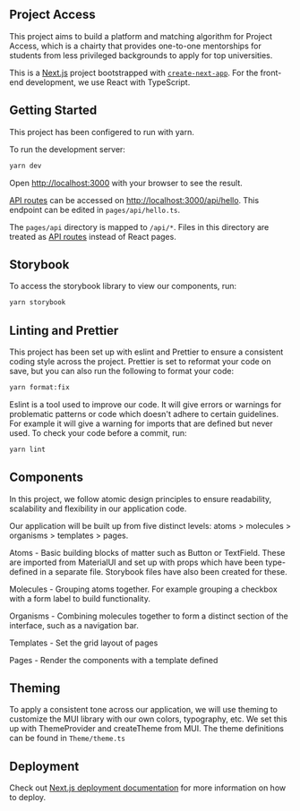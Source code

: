 ## Project Access

This project aims to build a platform and matching algorithm for Project Access, which is a chairty that provides one-to-one mentorships for students from less privileged backgrounds to apply for top universities.

This is a [Next.js](https://nextjs.org/) project bootstrapped with [`create-next-app`](https://github.com/vercel/next.js/tree/canary/packages/create-next-app). For the front-end development, we use React with TypeScript.

## Getting Started

This project has been configered to run with yarn.

To run the development server:

```bash
yarn dev
```

Open [http://localhost:3000](http://localhost:3000) with your browser to see the result.

[API routes](https://nextjs.org/docs/api-routes/introduction) can be accessed on [http://localhost:3000/api/hello](http://localhost:3000/api/hello). This endpoint can be edited in `pages/api/hello.ts`.

The `pages/api` directory is mapped to `/api/*`. Files in this directory are treated as [API routes](https://nextjs.org/docs/api-routes/introduction) instead of React pages.

## Storybook

To access the storybook library to view our components, run:

```bash
yarn storybook
```

## Linting and Prettier

This project has been set up with eslint and Prettier to ensure a consistent coding style across the project. Prettier is set to reformat your code on save, but you can also run the following to format your code:

```bash
yarn format:fix
```

Eslint is a tool used to improve our code. It will give errors or warnings for problematic patterns or code which doesn't adhere to certain guidelines. For example it will give a warning for imports that are defined but never used. To check your code before a commit, run:

```bash
yarn lint
```

## Components

In this project, we follow atomic design principles to ensure readability, scalability and flexibility in our application code.

Our application will be built up from five distinct levels: atoms > molecules > organisms > templates > pages.

Atoms - Basic building blocks of matter such as Button or TextField. These are imported from MaterialUI and set up with props which have been type-defined in a separate file. Storybook files have also been created for these.

Molecules - Grouping atoms together. For example grouping a checkbox with a form label to build functionality.

Organisms - Combining molecules together to form a distinct section of the interface, such as a navigation bar.

Templates - Set the grid layout of pages

Pages - Render the components with a template defined

## Theming

To apply a consistent tone across our application, we will use theming to customize the MUI library with our own colors, typography, etc. We set this up with ThemeProvider and createTheme from MUI. The theme definitions can be found in `Theme/theme.ts`

## Deployment

Check out [Next.js deployment documentation](https://nextjs.org/docs/deployment) for more information on how to deploy.
